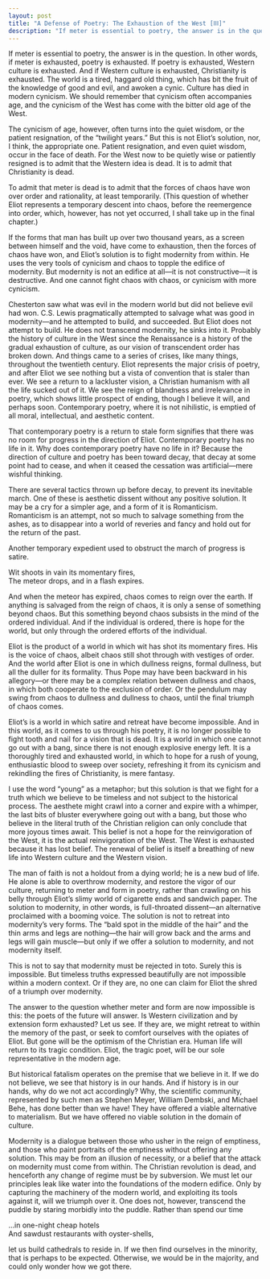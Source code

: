 ```yaml
---
layout: post
title: "A Defense of Poetry: The Exhaustion of the West [ⅠⅠⅠ]"
description: "If meter is essential to poetry, the answer is in the question..."
---
```


If meter is essential to poetry, the answer is in the question. In other words, if meter is exhausted, poetry is exhausted. If poetry is exhausted, Western culture is exhausted. And if Western culture is exhausted, Christianity is exhausted. The world is a tired, haggard old thing, which has bit the fruit of the knowledge of good and evil, and awoken a cynic. Culture has died in modern cynicism. We should remember that cynicism often accompanies age, and the cynicism of the West has come with the bitter old age of the West.

The cynicism of age, however, often turns into the quiet wisdom, or the patient resignation, of the “twilight years.” But this is not Eliot’s solution, nor, I think, the appropriate one. Patient resignation, and even quiet wisdom, occur in the face of death. For the West now to be quietly wise or patiently resigned is to admit that the Western idea is dead. It is to admit that Christianity is dead.

To admit that meter is dead is to admit that the forces of chaos have won over order and rationality, at least temporarily. (This question of whether Eliot represents a temporary descent into chaos, before the reemergence into order, which, however, has not yet occurred, I shall take up in the final chapter.)

If the forms that man has built up over two thousand years, as a screen between himself and the void, have come to exhaustion, then the forces of chaos have won, and Eliot’s solution is to fight modernity from within. He uses the very tools of cynicism and chaos to topple the edifice of modernity. But modernity is not an edifice at all—it is not constructive—it is destructive. And one cannot fight chaos with chaos, or cynicism with more cynicism.

Chesterton saw what was evil in the modern world but did not believe evil had won. C.S. Lewis pragmatically attempted to salvage what was good in modernity—and he attempted to build, and succeeded. But Eliot does not attempt to build. He does not transcend modernity, he sinks into it. Probably the history of culture in the West since the Renaissance is a history of the gradual exhaustion of culture, as our vision of transcendent order has broken down. And things came to a series of crises, like many things, throughout the twentieth century. Eliot represents the major crisis of poetry, and after Eliot we see nothing but a vista of convention that is staler than ever. We see a return to a lackluster vision, a Christian humanism with all the life sucked out of it. We see the reign of blandness and irrelevance in poetry, which shows little prospect of ending, though I believe it will, and perhaps soon. Contemporary poetry, where it is not nihilistic, is emptied of all moral, intellectual, and aesthetic content.

That contemporary poetry is a return to stale form signifies that there was no room for progress in the direction of Eliot. Contemporary poetry has no life in it. Why does contemporary poetry have no life in it? Because the direction of culture and poetry has been toward decay, that decay at some point had to cease, and when it ceased the cessation was artificial—mere wishful thinking.

There are several tactics thrown up before decay, to prevent its inevitable march. One of these is aesthetic dissent without any positive solution. It may be a cry for a simpler age, and a form of it is Romanticism. Romanticism is an attempt, not so much to salvage something from the ashes, as to disappear into a world of reveries and fancy and hold out for the return of the past.

Another temporary expedient used to obstruct the march of progress is satire.

  Wit shoots in vain its momentary fires,  
  The meteor drops, and in a flash expires.  

And when the meteor has expired, chaos comes to reign over the earth. If anything is salvaged from the reign of chaos, it is only a sense of something beyond chaos. But this something beyond chaos subsists in the mind of the ordered individual. And if the individual is ordered, there is hope for the world, but only through the ordered efforts of the individual.

Eliot is the product of a world in which wit has shot its momentary fires. His is the voice of chaos, albeit chaos still shot through with vestiges of order. And the world after Eliot is one in which dullness reigns, formal dullness, but all the duller for its formality. Thus Pope may have been backward in his allegory—or there may be a complex relation between dullness and chaos, in which both cooperate to the exclusion of order. Or the pendulum may swing from chaos to dullness and dullness to chaos, until the final triumph of chaos comes.

Eliot’s is a world in which satire and retreat have become impossible. And in this world, as it comes to us through his poetry, it is no longer possible to fight tooth and nail for a vision that is dead. It is a world in which one cannot go out with a bang, since there is not enough explosive energy left. It is a thoroughly tired and exhausted world, in which to hope for a rush of young, enthusiastic blood to sweep over society, refreshing it from its cynicism and rekindling the fires of Christianity, is mere fantasy.

I use the word “young” as a metaphor; but this solution is that we fight for a truth which we believe to be timeless and not subject to the historical process. The aesthete might crawl into a corner and expire with a whimper, the last bits of bluster everywhere going out with a bang, but those who believe in the literal truth of the Christian religion can only conclude that more joyous times await. This belief is not a hope for the reinvigoration of the West, it is the actual reinvigoration of the West. The West is exhausted because it has lost belief. The renewal of belief is itself a breathing of new life into Western culture and the Western vision.

The man of faith is not a holdout from a dying world; he is a new bud of life. He alone is able to overthrow modernity, and restore the vigor of our culture, returning to meter and form in poetry, rather than crawling on his belly through Eliot’s slimy world of cigarette ends and sandwich paper. The solution to modernity, in other words, is full-throated dissent—an alternative proclaimed with a booming voice. The solution is not to retreat into modernity’s very forms. The “bald spot in the middle of the hair” and the thin arms and legs are nothing—the hair will grow back and the arms and legs will gain muscle—but only if we offer a solution to modernity, and not modernity itself.

This is not to say that modernity must be rejected in toto. Surely this is impossible. But timeless truths expressed beautifully are not impossible within a modern context. Or if they are, no one can claim for Eliot the shred of a triumph over modernity.

The answer to the question whether meter and form are now impossible is this: the poets of the future will answer. Is Western civilization and by extension form exhausted? Let us see. If they are, we might retreat to within the memory of the past, or seek to comfort ourselves with the opiates of Eliot. But gone will be the optimism of the Christian era. Human life will return to its tragic condition. Eliot, the tragic poet, will be our sole representative in the modern age.

But historical fatalism operates on the premise that we believe in it. If we do not believe, we see that history is in our hands. And if history is in our hands, why do we not act accordingly? Why, the scientific community, represented by such men as Stephen Meyer, William Dembski, and Michael Behe, has done better than we have! They have offered a viable alternative to materialism. But we have offered no viable solution in the domain of culture.

Modernity is a dialogue between those who usher in the reign of emptiness, and those who paint portraits of the emptiness without offering any solution. This may be from an illusion of necessity, or a belief that the attack on modernity must come from within. The Christian revolution is dead, and henceforth any change of regime must be by subversion. We must let our principles leak like water into the foundations of the modern edifice. Only by capturing the machinery of the modern world, and exploiting its tools against it, will we triumph over it. One does not, however, transcend the puddle by staring morbidly into the puddle. Rather than spend our time

  …in one-night cheap hotels  
  And sawdust restaurants with oyster-shells,  

let us build cathedrals to reside in. If we then find ourselves in the minority, that is perhaps to be expected. Otherwise, we would be in the majority, and could only wonder how we got there.
